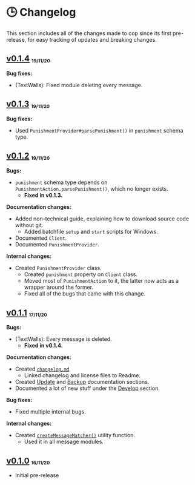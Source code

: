 # 🕒 Changelog

This section includes all of the changes made to cop since its first pre-release, for easy tracking of updates and breaking changes.

## [v0.1.4][] <sub><sup><sub>19/11/20</sub></sup></sub>

**Bug fixes:**

-   (TextWalls): Fixed module deleting every message.

## [v0.1.3][] <sub><sup><sub>19/11/20</sub></sup></sub>

**Bug fixes:**

-   Used `PunishmentProvider#parsePunishment()` in `punishment` schema type.

## [v0.1.2][] <sub><sup><sub>19/11/20</sub></sup></sub>

**Bugs:**

-   `punishment` schema type depends on `PunishmentAction.parsePunishment()`, which no longer exists.
    -   **Fixed in v0.1.3.**

**Documentation changes:**

-   Added non-technical guide, explaining how to download source code without git.
    -   Added batchfile `setup` and `start` scripts for Windows.
-   Documented `Client`.
-   Documented `PunishmentProvider`.

**Internal changes:**

-   Created `PunishmentProvider` class.
    -   Created `punishment` property on `Client` class.
    -   Moved most of `PunishmentAction` to it, the latter now acts as a wrapper around the former.
    -   Fixed all of the bugs that came with this change.

## [v0.1.1][] <sub><sup><sub>17/11/20</sub></sup></sub>

**Bugs:**

-   (TextWalls): Every message is deleted.
    -   **Fixed in v0.1.4.**

**Documentation changes:**

-   Created [`changelog.md`](https://github.com/cAttte/cop/blob/master/changelog.md)
    -   Linked changelog and license files to Readme.
-   Created [Update](https://github.com/cAttte/cop/blob/master/docs/update.md) and [Backup](https://github.com/cAttte/cop/blob/master/docs/backup.md) documentation sections.
-   Documented a lot of new stuff under the [Develop](https://github.com/cAttte/cop/blob/master/docs/develop.md) section.

**Bug fixes:**

-   Fixed multiple internal bugs.

**Internal changes:**

-   Created [`createMessageMatcher()`](https://github.com/cAttte/cop/blob/master/src/util/createMessageMatcher.ts) utility function.
    -   Used it in all message modules.

## [v0.1.0][] <sub><sup><sub>16/11/20</sub></sup></sub>

-   Initial pre-release

<!-- references -->

[v0.1.4]: https://github.com/cAttte/cop/releases/tag/v0.1.4
[v0.1.3]: https://github.com/cAttte/cop/releases/tag/v0.1.3
[v0.1.2]: https://github.com/cAttte/cop/releases/tag/v0.1.2
[v0.1.1]: https://github.com/cAttte/cop/releases/tag/v0.1.1
[v0.1.0]: https://github.com/cAttte/cop/releases/tag/v0.1.0
